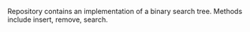Repository contains an implementation of a binary search tree. Methods include insert, remove, search.
